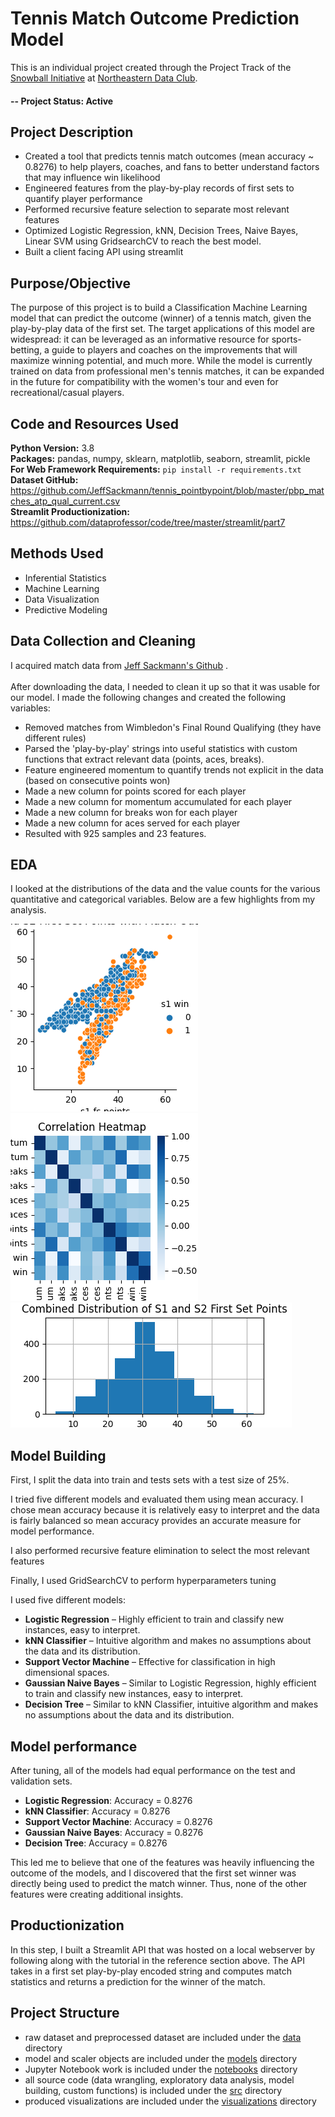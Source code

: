 # Tennis Match Outcome Prediction Model

This is an individual project created through the Project Track of
the [Snowball Initiative](https://dataclub.northeastern.edu/snowball/)
at [Northeastern Data Club](http://www.https://dataclub.northeastern.edu/).

#### -- Project Status: Active

## Project Description

* Created a tool that predicts tennis match outcomes (mean accuracy ~ 0.8276) to help players, coaches, and fans to
  better understand factors that may influence win likelihood
* Engineered features from the play-by-play records of first sets to quantify player performance
* Performed recursive feature selection to separate most relevant features
* Optimized Logistic Regression, kNN, Decision Trees, Naive Bayes, Linear SVM using GridsearchCV to reach the best
  model.
* Built a client facing API using streamlit

## Purpose/Objective

The purpose of this project is to build a Classification Machine Learning model that can predict the outcome (winner) of
a tennis match, given the play-by-play data of the first set. The target applications of this model are widespread: it
can be leveraged as an informative resource for sports-betting, a guide to players and coaches on the improvements that
will maximize winning potential, and much more. While the model is currently trained on data from professional men's
tennis matches, it can be expanded in the future for compatibility with the women's tour and even for
recreational/casual players.

## Code and Resources Used

**Python Version:** 3.8  
**Packages:** pandas, numpy, sklearn, matplotlib, seaborn, streamlit, pickle  
**For Web Framework Requirements:**  ```pip install -r requirements.txt```  
**Dataset GitHub:** https://github.com/JeffSackmann/tennis_pointbypoint/blob/master/pbp_matches_atp_qual_current.csv  
**Streamlit Productionization:** https://github.com/dataprofessor/code/tree/master/streamlit/part7

## Methods Used

* Inferential Statistics
* Machine Learning
* Data Visualization
* Predictive Modeling

## Data Collection and Cleaning

I acquired match data
from [Jeff Sackmann's Github](https://github.com/JeffSackmann/tennis_pointbypoint/blob/master/pbp_matches_atp_qual_current.csv)
.
\
\
After downloading the data, I needed to clean it up so that it was usable for our model. I made the following changes
and created the following variables:

* Removed matches from Wimbledon's Final Round Qualifying (they have different rules)
* Parsed the 'play-by-play' strings into useful statistics with custom functions that extract relevant data (points,
  aces, breaks).
* Feature engineered momentum to quantify trends not explicit in the data (based on consecutive points won)
* Made a new column for points scored for each player
* Made a new column for momentum accumulated for each player
* Made a new column for breaks won for each player
* Made a new column for aces served for each player
* Resulted with 925 samples and 23 features.

## EDA

I looked at the distributions of the data and the value counts for the various quantitative and categorical variables.
Below are a few highlights from my analysis.

![alt text](https://github.com/jjz17/Tennis-Match-Outcome-Prediction/blob/main/visualizations/s1_s2_points_win_relplot.png "First Set Points Colored By Winner")
![alt text](https://github.com/jjz17/Tennis-Match-Outcome-Prediction/blob/main/visualizations/correlation_heatmap.png "Correlations")
![alt text](https://github.com/jjz17/Tennis-Match-Outcome-Prediction/blob/main/visualizations/s1_s2_points_histogram.png "First Set Points Distribution")

## Model Building

First, I split the data into train and tests sets with a test size of 25%.

I tried five different models and evaluated them using mean accuracy. I chose mean accuracy because it is relatively
easy to interpret and the data is fairly balanced so mean accuracy provides an accurate measure for model performance.

I also performed recursive feature elimination to select the most relevant features

Finally, I used GridSearchCV to perform hyperparameters tuning

I used five different models:

* **Logistic Regression** – Highly efficient to train and classify new instances, easy to interpret.
* **kNN Classifier** – Intuitive algorithm and makes no assumptions about the data and its distribution.
* **Support Vector Machine** – Effective for classification in high dimensional spaces.
* **Gaussian Naive Bayes** – Similar to Logistic Regression, highly efficient to train and classify new instances, easy
  to interpret.
* **Decision Tree** – Similar to kNN Classifier, intuitive algorithm and makes no assumptions about the data and its
  distribution.

## Model performance

After tuning, all of the models had equal performance on the test and validation sets.

* **Logistic Regression**: Accuracy = 0.8276
* **kNN Classifier**: Accuracy = 0.8276
* **Support Vector Machine**: Accuracy = 0.8276
* **Gaussian Naive Bayes**: Accuracy = 0.8276
* **Decision Tree**: Accuracy = 0.8276

This led me to believe that one of the features was heavily influencing the outcome of the models, and I discovered that
the first set winner was directly being used to predict the match winner. Thus, none of the other features were creating
additional insights.

## Productionization

In this step, I built a Streamlit API that was hosted on a local webserver by following along with the tutorial in the
reference section above. The API takes in a first set play-by-play encoded string and computes match statistics and
returns a prediction for the winner of the match.

## Project Structure

- raw dataset and preprocessed dataset are included under
  the [data](https://github.com/jjz17/Tennis-Match-Outcome-Prediction/tree/main/data) directory
- model and scaler objects are included under
  the [models](https://github.com/jjz17/Tennis-Match-Outcome-Prediction/tree/main/models) directory
- Jupyter Notebook work is included under
  the [notebooks](https://github.com/jjz17/Tennis-Match-Outcome-Prediction/tree/main/notebooks) directory
- all source code (data wrangling, exploratory data analysis, model building, custom functions) is included under
  the [src](https://github.com/jjz17/Tennis-Match-Outcome-Prediction/tree/main/src) directory
- produced visualizations are included under
  the [visualizations](https://github.com/jjz17/Tennis-Match-Outcome-Prediction/tree/main/visualizations) directory
